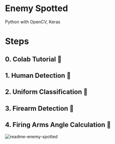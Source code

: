 # Enemy Spotted
Python with OpenCV, Keras

# Steps
## 0. Colab Tutorial :notebook:

## 1. Human Detection :runner:

## 2. Uniform Classification :shirt:

## 3. Firearm Detection :gun:

## 4. Firing Arms Angle Calculation :triangular_ruler:

![readme-enemy-spotted](https://user-images.githubusercontent.com/20737479/105256590-5fdff900-5bc9-11eb-8599-a1ea2338b542.JPG)

